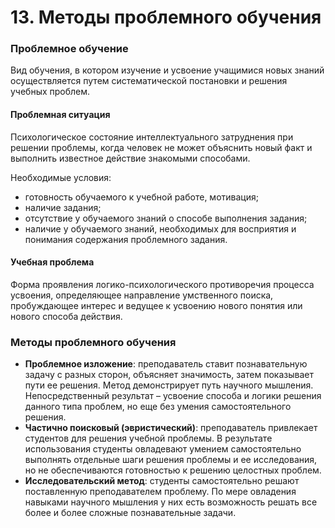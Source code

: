 # 13. Методы проблемного обучения

### Проблемное обучение

Вид обучения, в котором изучение и усвоение учащимися новых знаний осуществляется путем систематической постановки и решения учебных проблем. 

#### Проблемная ситуация 

Психологическое состояние интеллектуального затруднения при решении проблемы, когда человек не может объяснить новый факт и выполнить известное действие знакомыми способами.  

Необходимые условия:

- готовность обучаемого к учебной работе, мотивация;
- наличие задания;
- отсутствие у обучаемого знаний о способе выполнения задания;
- наличие у обучаемого знаний, необходимых для восприятия и понимания содержания проблемного задания.

#### Учебная проблема

Форма проявления логико-психологического противоречия процесса усвоения, определяющее направление умственного поиска, пробуждающее интерес и ведущее к усвоению нового понятия или нового способа действия.  

### Методы проблемного обучения

- **Проблемное изложение**: преподаватель ставит познавательную задачу с разных сторон, объясняет значимость, затем показывает пути ее решения. Метод демонстрирует путь научного мышления. Непосредственный результат – усвоение способа и логики решения данного типа проблем, но еще без умения самостоятельного решения.
- **Частично поисковый (эвристический)**: преподаватель привлекает студентов для решения учебной проблемы. В результате использования студенты овладевают умением самостоятельно выполнять отдельные шаги решения проблемы и ее исследования, но не обеспечиваются готовностью к решению целостных проблем.
- **Исследовательский метод**: студенты самостоятельно решают поставленную преподавателем проблему. По мере овладения навыками научного мышления у них есть возможность решать все более и более сложные познавательные задачи. 